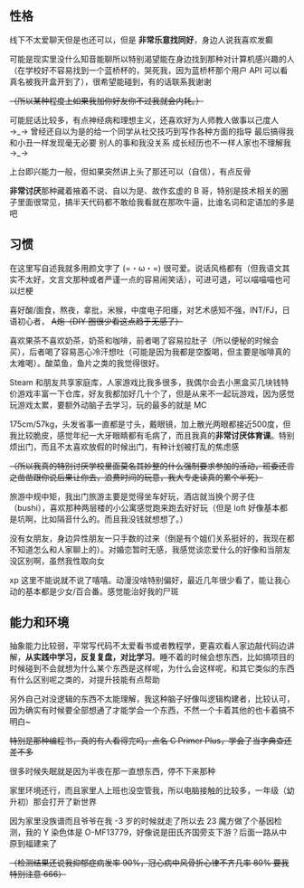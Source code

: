## 性格
线下不太爱聊天但是也还可以，但是 **非常乐意找同好**，身边人说我喜欢发癫

可能是现实里没什么知音能聊所以特别渴望能在身边找到那种对计算机感兴趣的人（在学校好不容易找到一个蓝桥杯的，哭死我，因为蓝桥杯那个用户 API 可以看真名被我开盒开到了），很希望能碰到，有的话联系我谢谢

~~（所以某种程度上如果我加你好友你不过我就会内耗。）~~

可能屁话比较多，有点神经病和理想主义，还喜欢好为人师教人做事以己度人 →\_→ 曾经还自以为是的给一个同学从社交技巧到写作各种方面的指导 最后搞得我和小丑一样发现毫无必要 别人的事和我没关系 成长经历也不一样人家也不理解我 →\_→

上台即兴能力一般，但如果突然讲上头了那还可以（自信），有点反骨

**非常讨厌**那种藏着掖着不说、自以为是、故作玄虚的 B 哥，特别是技术相关的圈子里面很常见，搞半天代码都不敢给我看就在那吹牛逼，比谁名词和定语加的多是吧

## 习惯
在这里写自述我就多用颜文字了 (=・ω・=) 很可爱。说话风格都有（但我语文其实不太好，文言文那种或者严谨一点的容易闹笑话），可进可退，可以喵喵喵也可以烂梗

喜好酸/面食，熬夜，拿批，米猴，中度电子阳痿，对艺术感知不强，INT/FJ，日语初心者， ~~A炮（DIY 圈很少看这点趋于无感了）~~

喜欢果茶不喜欢奶茶，奶茶和咖啡，前者喝了容易拉肚子（所以便秘的时候会买），后者喝了容易恶心冷汗想吐（可能是因为我都是空腹喝，但主要是咖啡真的太难喝）。酸菜鱼，鱼片之类的我觉得很好。

Steam 和朋友共享家庭库，人家游戏比我多很多，我偶尔会去小黑盒买几块钱特价游戏丰富一下仓库，好友我都加好几十个了，但是从来不一起玩游戏，因为感觉玩游戏太累，要额外动脑子去学习，玩的最多的就是 MC

175cm/57kg，头发省事一直都是寸头，戴眼镜，加上散光两眼都接近500度，但我比较脆皮，感觉年纪一大牙眼睛都有毛病了，而且我真的**非常讨厌体育课**。特别烦出门，而且不太喜欢放假的时候出门，有种计划被打乱的焦虑感

~~（所以我真的特别讨厌学校里面莫名其妙整的什么强制要求参加的活动，班委还言之凿凿跟你说后果让你去，浪费时间的玩意，我大专走读真的累个半死）~~

旅游中规中矩，我出门旅游主要是觉得坐车好玩，酒店就当换个房子住（bushi），喜欢那种两层楼的小公寓感觉跑来跑去好好玩（但是 loft 好像基本都是坑啊，比如隔音什么的。而且我没钱就想想了。）

没有女朋友，身边异性朋友一只手数的过来（倒是有个姐们关系挺好的，我现在都不知道怎么和人家聊上的）。对婚恋暂时无感，我感觉谈恋爱什么的好像和当朋友没区别啊，虽然我性取向女

xp 这里不能说就不说了嘻嘻。动漫没啥特别偏好，最近几年很少看了，能让我心动的基本都是少女/百合番。感觉能治好我的尸斑

## 能力和环境
抽象能力比较弱，平常写代码不太爱看书或者教程学，更喜欢看人家边敲代码边讲解，**从实践中学习，反复复盘，对比学习**。睡不着的时候会想东西，比如搞项目的时候碰到不会就想为什么某个东西是这样呢，为什么会这样呢，和其它类似的东西有什么区别呢之类的，对提升技能有点帮助

另外自己对没逻辑的东西不太能理解，我这种脑子好像叫逻辑构建者，比较认可，因为确实有时候要全部想通了才能学会一个东西，不然一个卡着其他的也卡着搞不明白~

~~特别是那种编程书，真的有人看得完吗，点名 C Primer Plus，学会了当字典查还差不多~~

很多时候失眠就是因为半夜在那一直想东西，停不下来那种

家里环境还行，而且家里人上班也没空管我，所以电脑接触的比较多，一年级（幼升初）那会打开了新世界

因为家里没族谱而且爷爷在我 -3 岁的时候就走了所以去 23 魔方做了个基因检测，我的 Y 染色体是 O-MF13779，好像说是田氏齐国旁支下游？后面一路从中原到福建来了

~~（检测结果还说我抑郁症病发率 90%，冠心病中风骨折心律不齐几率 80% 要我特别注意 666）~~